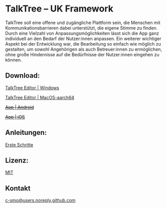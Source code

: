 # TalkTree – UK Framework

TalkTree soll eine offene und zugängliche Plattform sein, die Menschen mit Kommunikationsbarrieren dabei unterstützt, die eigene Stimme zu finden. Durch eine Vielzahl von Anpassungsmöglichkeiten lässt sich die App ganz individuell an den Bedarf der Nutzer:innen anpassen. Ein weiterer wichtiger Aspekt bei der Entwicklung war, die Bearbeitung so einfach wie möglich zu gestalten, um sowohl Angehörigen als auch Betreuer:innen zu ermöglichen, ohne große Hindernisse auf die Bedürfnisse der Nutzer:innen eingehen zu können.

## Download:

[TalkTree Editor | Windows](URL)

[TalkTree Editor | MacOS-aarch64](https://github.com/c-smo/TalkTree-Edit/releases/download/v0.1.0/TalkTree.Editor_v0.1.0_aarch64.dmg)

~~[App | Android](URL)~~

~~[App | iOS](URL)~~

## Anleitungen:

[Erste Schritte](https://github.com/c-smo/TalkTree-Edit/blob/main/Anleitungen/Erste_Schritte.md)

## Lizenz:

[MIT](https://github.com/c-smo/TalkTree/blob/main/LICENSE.md)

## Kontakt

c-smo@users.noreply.github.com
